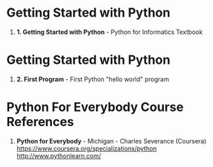 #  Getting Started with Python	
1.  **1. Getting Started with Python** - Python for Informatics Textbook

#  Getting Started with Python	
1.  **2.  First Program** - First Python "hello world" program




#  Python For Everybody Course References
1.  **Python for Everybody** - Michigan - Charles Severance (Coursera)   
	https://www.coursera.org/specializations/python  
	http://www.pythonlearn.com/